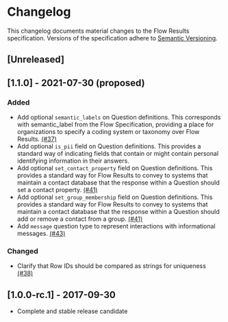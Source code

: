 # Changelog
This changelog documents material changes to the Flow Results specification. Versions of the specification adhere to [Semantic Versioning](https://semver.org/spec/v2.0.0.html).

## [Unreleased]

## [1.1.0] - 2021-07-30 (proposed)

### Added

- Add optional `semantic_labels` on Question definitions. This corresponds with semantic_label from the Flow Specification, providing a place for organizations to specify a coding system or taxonomy over Flow Results. [(#37)](https://github.com/FLOIP/flow-results/issues/37)
- Add optional `is_pii` field on Question definitions. This provides a standard way of indicating fields that contain or might contain personal identifying information in their answers.
- Add optional `set_contact_property` field on Question definitions. This provides a standard way for Flow Results to convey to systems that maintain a contact database that the response within a Question should set a contact property. [(#41)](https://github.com/FLOIP/flow-results/issues/41)
- Add optional `set_group_membership` field on Question definitions. This provides a standard way for Flow Results to convey to systems that maintain a contact database that the response within a Question should add or remove a contact from a group. [(#41)](https://github.com/FLOIP/flow-results/issues/41)
- Add `message` question type to represent interactions with informational messages. [(#43)](https://github.com/FLOIP/flow-results/issues/43)

### Changed

- Clarify that Row IDs should be compared as strings for uniqueness [(#38)](https://github.com/FLOIP/flow-results/issues/38)

## [1.0.0-rc.1] - 2017-09-30

- Complete and stable release candidate

